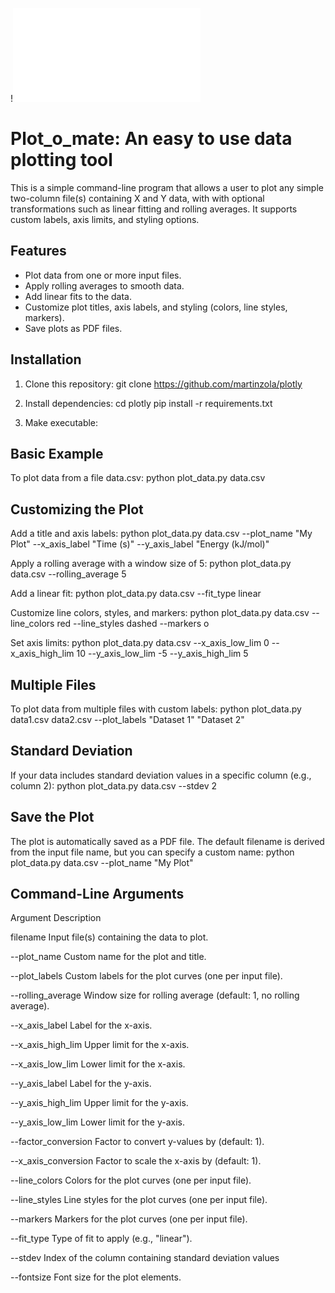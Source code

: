 !![Logo](images/logo.pdf)

# Plot_o_mate: An easy to use data plotting tool

This is a simple command-line program that allows a user to plot any simple two-column file(s) containing X and Y data,
with with optional transformations such as linear fitting and rolling averages. It supports custom labels, axis limits, and styling options.

## Features
- Plot data from one or more input files.
- Apply rolling averages to smooth data.
- Add linear fits to the data.
- Customize plot titles, axis labels, and styling (colors, line styles, markers).
- Save plots as PDF files.

## Installation

1. Clone this repository:
   git clone https://github.com/martinzola/plotly

2. Install dependencies:
    cd plotly
    pip install -r requirements.txt

3. Make executable:

## Basic Example

To plot data from a file data.csv:
    python plot_data.py data.csv

## Customizing the Plot

Add a title and axis labels:
    python plot_data.py data.csv --plot_name "My Plot" --x_axis_label "Time (s)" --y_axis_label "Energy (kJ/mol)"

Apply a rolling average with a window size of 5:
    python plot_data.py data.csv --rolling_average 5

Add a linear fit:
    python plot_data.py data.csv --fit_type linear

Customize line colors, styles, and markers:
    python plot_data.py data.csv --line_colors red --line_styles dashed --markers o

Set axis limits:
    python plot_data.py data.csv --x_axis_low_lim 0 --x_axis_high_lim 10 --y_axis_low_lim -5 --y_axis_high_lim 5

## Multiple Files

To plot data from multiple files with custom labels:
    python plot_data.py data1.csv data2.csv --plot_labels "Dataset 1" "Dataset 2"
    
## Standard Deviation

If your data includes standard deviation values in a specific column (e.g., column 2):
    python plot_data.py data.csv --stdev 2

## Save the Plot

The plot is automatically saved as a PDF file. The default filename is derived from the input file name, but you can specify a custom name:
    python plot_data.py data.csv --plot_name "My Plot"

## Command-Line Arguments

Argument	    Description

filename	        Input file(s) containing the data to plot.

--plot_name 	    Custom name for the plot and title.

--plot_labels	    Custom labels for the plot curves (one per input file).

--rolling_average	Window size for rolling average (default: 1, no rolling average).

--x_axis_label	    Label for the x-axis.

--x_axis_high_lim	Upper limit for the x-axis.

--x_axis_low_lim	Lower limit for the x-axis.

--y_axis_label	    Label for the y-axis.

--y_axis_high_lim	Upper limit for the y-axis.

--y_axis_low_lim	Lower limit for the y-axis.

--factor_conversion	Factor to convert y-values by (default: 1).

--x_axis_conversion	Factor to scale the x-axis by (default: 1).

--line_colors	    Colors for the plot curves (one per input file).

--line_styles	    Line styles for the plot curves (one per input file).

--markers	        Markers for the plot curves (one per input file).

--fit_type	        Type of fit to apply (e.g., "linear").

--stdev	            Index of the column containing standard deviation values

--fontsize	        Font size for the plot elements.
